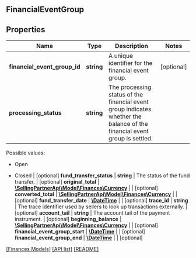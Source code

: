 ## FinancialEventGroup

## Properties

Name | Type | Description | Notes
------------ | ------------- | ------------- | -------------
**financial_event_group_id** | **string** | A unique identifier for the financial event group. | [optional]
**processing_status** | **string** | The processing status of the financial event group indicates whether the balance of the financial event group is settled.

Possible values:

* Open

* Closed | [optional]
**fund_transfer_status** | **string** | The status of the fund transfer. | [optional]
**original_total** | [**\SellingPartnerApi\Model\Finances\Currency**](Currency.md) |  | [optional]
**converted_total** | [**\SellingPartnerApi\Model\Finances\Currency**](Currency.md) |  | [optional]
**fund_transfer_date** | [**\DateTime**](\DateTime.md) |  | [optional]
**trace_id** | **string** | The trace identifier used by sellers to look up transactions externally. | [optional]
**account_tail** | **string** | The account tail of the payment instrument. | [optional]
**beginning_balance** | [**\SellingPartnerApi\Model\Finances\Currency**](Currency.md) |  | [optional]
**financial_event_group_start** | [**\DateTime**](\DateTime.md) |  | [optional]
**financial_event_group_end** | [**\DateTime**](\DateTime.md) |  | [optional]

[[Finances Models]](../) [[API list]](../../Api) [[README]](../../../README.md)
